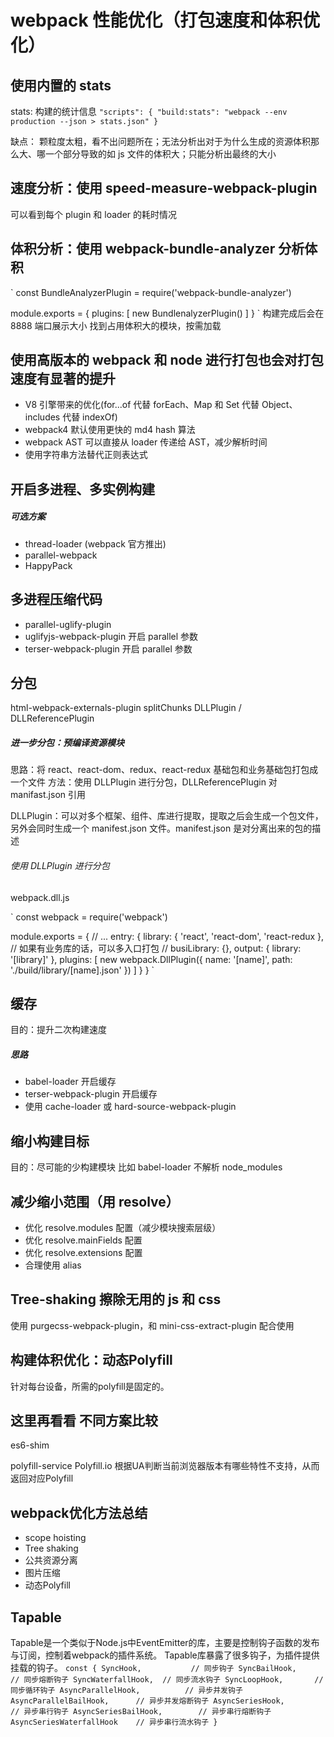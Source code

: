 # webpack 性能优化（打包速度和体积优化）

## 使用内置的 stats

stats: 构建的统计信息
`"scripts": { "build:stats": "webpack --env production --json > stats.json" }`

缺点：
颗粒度太粗，看不出问题所在；无法分析出对于为什么生成的资源体积那么大、哪一个部分导致的如 js 文件的体积大；只能分析出最终的大小

## 速度分析：使用 speed-measure-webpack-plugin

可以看到每个 plugin 和 loader 的耗时情况

## 体积分析：使用 webpack-bundle-analyzer 分析体积

`
const BundleAnalyzerPlugin = require('webpack-bundle-analyzer')

module.exports = {
plugins: [
new BundlenalyzerPlugin()
]
}
`
构建完成后会在 8888 端口展示大小
找到占用体积大的模块，按需加载

## 使用高版本的 webpack 和 node 进行打包也会对打包速度有显著的提升

- V8 引擎带来的优化(for...of 代替 forEach、Map 和 Set 代替 Object、includes 代替 indexOf)
- webpack4 默认使用更快的 md4 hash 算法
- webpack AST 可以直接从 loader 传递给 AST，减少解析时间
- 使用字符串方法替代正则表达式

## 开启多进程、多实例构建

##### 可选方案

- thread-loader (webpack 官方推出)
- parallel-webpack
- HappyPack

## 多进程压缩代码

- parallel-uglify-plugin
- uglifyjs-webpack-plugin 开启 parallel 参数
- terser-webpack-plugin 开启 parallel 参数

## 分包

html-webpack-externals-plugin
splitChunks
DLLPlugin / DLLReferencePlugin

##### 进一步分包：预编译资源模块

思路：将 react、react-dom、redux、react-redux 基础包和业务基础包打包成一个文件
方法：使用 DLLPlugin 进行分包，DLLReferencePlugin 对 manifast.json 引用

DLLPlugin：可以对多个框架、组件、库进行提取，提取之后会生成一个包文件，另外会同时生成一个 manifest.json 文件。manifest.json 是对分离出来的包的描述

###### 使用 DLLPlugin 进行分包

webpack.dll.js

`
const webpack = require('webpack')

module.exports = {
// ...
entry: {
library: {
'react',
'react-dom',
'react-redux
},
// 如果有业务库的话，可以多入口打包
// busiLibrary: {},
output: {
library: '[library]'
},
plugins: [
new webpack.DllPlugin({
name: '[name]',
path: './build/library/[name].json'
})
]
}
}
`

## 缓存

目的：提升二次构建速度

##### 思路

- babel-loader 开启缓存
- terser-webpack-plugin 开启缓存
- 使用 cache-loader 或 hard-source-webpack-plugin

## 缩小构建目标

目的：尽可能的少构建模块
比如 babel-loader 不解析 node_modules

## 减少缩小范围（用 resolve）

- 优化 resolve.modules 配置（减少模块搜索层级）
- 优化 resolve.mainFields 配置
- 优化 resolve.extensions 配置
- 合理使用 alias

## Tree-shaking 擦除无用的 js 和 css

使用 purgecss-webpack-plugin，和 mini-css-extract-plugin 配合使用

## 构建体积优化：动态Polyfill
针对每台设备，所需的polyfill是固定的。
## 这里再看看 不同方案比较
es6-shim

polyfill-service
Polyfill.io
根据UA判断当前浏览器版本有哪些特性不支持，从而返回对应Polyfill

## webpack优化方法总结

- scope hoisting
- Tree shaking
- 公共资源分离
- 图片压缩
- 动态Polyfill

## Tapable
Tapable是一个类似于Node.js中EventEmitter的库，主要是控制钩子函数的发布与订阅，控制着webpack的插件系统。
Tapable库暴露了很多钩子，为插件提供挂载的钩子。
`
const {
    SyncHook,           // 同步钩子
    SyncBailHook,       // 同步熔断钩子
    SyncWaterfallHook,  // 同步流水钩子
    SyncLoopHook,       // 同步循环钩子
    AsyncParallelHook,          // 异步并发钩子
    AsyncParallelBailHook,      // 异步并发熔断钩子
    AsyncSeriesHook,            // 异步串行钩子
    AsyncSeriesBailHook,        // 异步串行熔断钩子
    AsyncSeriesWaterfallHook    // 异步串行流水钩子
}
`